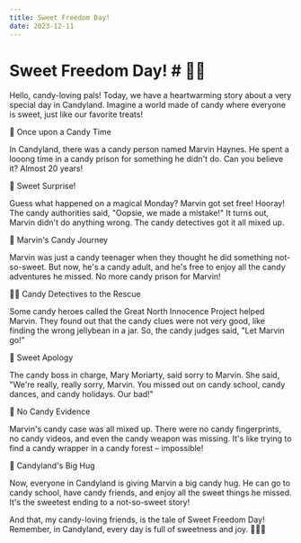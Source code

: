 ```yaml
---
title: Sweet Freedom Day!
date: 2023-12-11
---
```

# Sweet Freedom Day! # 🍭✨

Hello, candy-loving pals! Today, we have a heartwarming story about a very special day in Candyland. Imagine a world made of candy where everyone is sweet, just like our favorite treats!

🌟 Once upon a Candy Time

In Candyland, there was a candy person named Marvin Haynes. He spent a looong time in a candy prison for something he didn't do. Can you believe it? Almost 20 years!

🍬 Sweet Surprise!

Guess what happened on a magical Monday? Marvin got set free! Hooray! The candy authorities said, "Oopsie, we made a mistake!" It turns out, Marvin didn't do anything wrong. The candy detectives got it all mixed up.

🌈 Marvin's Candy Journey

Marvin was just a candy teenager when they thought he did something not-so-sweet. But now, he's a candy adult, and he's free to enjoy all the candy adventures he missed. No more candy prison for Marvin!

🕵️‍♂️ Candy Detectives to the Rescue

Some candy heroes called the Great North Innocence Project helped Marvin. They found out that the candy clues were not very good, like finding the wrong jellybean in a jar. So, the candy judges said, "Let Marvin go!"

🍭 Sweet Apology

The candy boss in charge, Mary Moriarty, said sorry to Marvin. She said, "We're really, really sorry, Marvin. You missed out on candy school, candy dances, and candy holidays. Our bad!"

🍫 No Candy Evidence

Marvin's candy case was all mixed up. There were no candy fingerprints, no candy videos, and even the candy weapon was missing. It's like trying to find a candy wrapper in a candy forest – impossible!

💖 Candyland's Big Hug

Now, everyone in Candyland is giving Marvin a big candy hug. He can go to candy school, have candy friends, and enjoy all the sweet things he missed. It's the sweetest ending to a not-so-sweet story!

And that, my candy-loving friends, is the tale of Sweet Freedom Day! Remember, in Candyland, every day is full of sweetness and joy. 🎉🍬✨
